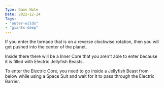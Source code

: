 ```yaml
---
Type: Game Note
Date: 2022-12-24
Tags:
- "outer-wilds"
- "giants-deep"
---
```

If you enter the tornado that is on a reverse clockwise rotation, then you will get pushed into the center of the planet.

Inside there there will be a Inner Core that you aren't able to enter because it is filled with Electric Jellyfish Beasts.

To enter the Electric Core, you need to go inside a Jellyfish Beast from below while using a Space Suit and wait for it to pass through the Electric Barrier.